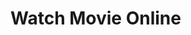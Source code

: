 <script setup>
import { ref } from 'vue';
import NavContainer from '../components/NavContainer.vue';
import newsData from '../assets/entertainment/watch-movie-online.json';

const data = ref(newsData);
</script>

# Watch Movie Online

<NavContainer :data="data"/>

